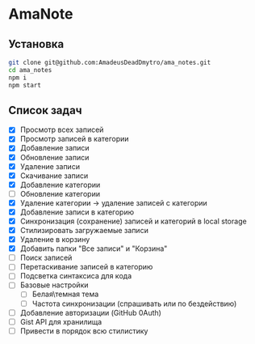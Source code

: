 # AmaNote

## Установка

```bash
git clone git@github.com:AmadeusDeadDmytro/ama_notes.git
cd ama_notes
npm i
npm start
```

## Список задач

-   [x] Просмотр всех записей
-   [x] Просмотр записей в категории
-   [x] Добавление записи
-   [x] Обновление записи
-   [x] Удаление записи
-   [x] Скачивание записи
-   [x] Добавление категории
-   [ ] Обновление категории
-   [x] Удаление категории -> удаление записей с категории
-   [x] Добавление записи в категорию
-   [x] Синхронизация (сохранение) записей и категорий в local storage
-   [x] Стилизировать загружаемые записи
-   [x] Удаление в корзину
-   [x] Добавить папки "Все записи" и "Корзина"
-   [ ] Поиск записей
-   [ ] Перетаскивание записей в категорию
-   [ ] Подсветка синтаксиса для кода
-   [ ] Базовые настройки
    -   [ ] Белая\темная тема
    -   [ ] Частота синхронизации (спрашивать или по бездействию)
-   [ ] Добавление авторизации (GitHub 0Auth)
-   [ ] Gist API для хранилища
-   [ ] Привести в порядок всю стилистику

